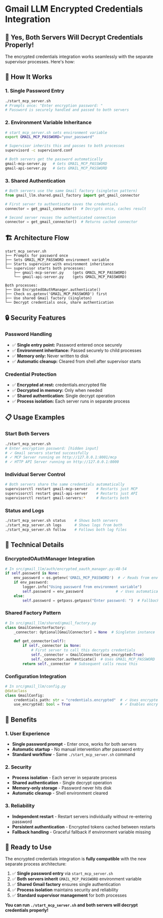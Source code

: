 # Gmail LLM Encrypted Credentials Integration

## 🔐 **Yes, Both Servers Will Decrypt Credentials Properly!**

The encrypted credentials integration works seamlessly with the separate supervisor processes. Here's how:

## 🔄 **How It Works**

### **1. Single Password Entry**
```bash
./start_mcp_server.sh
# Prompts once: "Enter encryption password: "
# Password is securely handled and passed to both servers
```

### **2. Environment Variable Inheritance** 
```bash
# start_mcp_server.sh sets environment variable
export GMAIL_MCP_PASSWORD="your_password"

# Supervisor inherits this and passes to both processes
supervisord -c supervisord.conf

# Both servers get the password automatically
gmail-mcp-server.py   # Gets GMAIL_MCP_PASSWORD
gmail-api-server.py   # Gets GMAIL_MCP_PASSWORD
```

### **3. Shared Authentication**
```python
# Both servers use the same Gmail factory (singleton pattern)
from gmail_llm.shared.gmail_factory import get_gmail_connector

# First server to authenticate saves the credentials
connector = get_gmail_connector()  # Decrypts once, caches result

# Second server reuses the authenticated connection
connector = get_gmail_connector()  # Returns cached connector
```

## 🏗️ **Architecture Flow**

```
start_mcp_server.sh
├── Prompts for password once
├── Sets GMAIL_MCP_PASSWORD environment variable  
├── Starts supervisor with environment inheritance
└── supervisor starts both processes:
    ├── gmail-mcp-server.py    (gets GMAIL_MCP_PASSWORD)
    └── gmail-api-server.py    (gets GMAIL_MCP_PASSWORD)

Both processes:
├── Use EncryptedOAuthManager.authenticate()
├── Check os.getenv('GMAIL_MCP_PASSWORD') first
├── Use shared Gmail factory (singleton)
└── Decrypt credentials once, share authentication
```

## 🔒 **Security Features**

### **Password Handling**
- ✅ **Single entry point:** Password entered once securely
- ✅ **Environment inheritance:** Passed securely to child processes
- ✅ **Memory only:** Never written to disk
- ✅ **Automatic cleanup:** Cleared from shell after supervisor starts

### **Credential Protection**
- ✅ **Encrypted at rest:** credentials.encrypted file
- ✅ **Decrypted in memory:** Only when needed
- ✅ **Shared authentication:** Single decrypt operation
- ✅ **Process isolation:** Each server runs in separate process

## 📋 **Usage Examples**

### **Start Both Servers**
```bash
./start_mcp_server.sh
# Enter encryption password: [hidden input]
# ✓ Gmail servers started successfully
# ✓ MCP Server running on http://127.0.0.1:8001/mcp
# ✓ HTTP API Server running on http://127.0.0.1:8000
```

### **Individual Server Control**
```bash
# Both servers share the same credentials automatically
supervisorctl restart gmail-mcp-server    # Restarts just MCP
supervisorctl restart gmail-api-server    # Restarts just API
supervisorctl restart gmail-servers:*     # Restarts both
```

### **Status and Logs**
```bash
./start_mcp_server.sh status    # Shows both servers
./start_mcp_server.sh logs      # Shows logs from both
./start_mcp_server.sh follow    # Follows both log files
```

## 🔧 **Technical Details**

### **EncryptedOAuthManager Integration**
```python
# In src/gmail_llm/auth/encrypted_oauth_manager.py:48-54
if self.password is None:
    env_password = os.getenv('GMAIL_MCP_PASSWORD')  # ✓ Reads from environment
    if env_password:
        logger.info("Using password from environment variable")
        self.password = env_password               # ✓ Uses automatically
    else:
        self.password = getpass.getpass("Enter password: ")  # Fallback
```

### **Shared Factory Pattern**
```python
# In src/gmail_llm/shared/gmail_factory.py
class GmailConnectorFactory:
    _connector: Optional[GmailConnector] = None  # Singleton instance
    
    def get_connector(self):
        if self._connector is None:
            # First server to call this decrypts credentials
            self._connector = GmailConnector(use_encrypted=True)
            self._connector.authenticate()  # Uses GMAIL_MCP_PASSWORD
        return self._connector  # Subsequent calls reuse this
```

### **Configuration Integration**
```python
# In src/gmail_llm/config.py
@dataclass
class GmailConfig:
    credentials_path: str = "credentials.encrypted"  # ✓ Uses encrypted file
    use_encrypted: bool = True                       # ✓ Enables encryption
```

## 🎯 **Benefits**

### **1. User Experience**
- **Single password prompt** - Enter once, works for both servers
- **Automatic startup** - No manual intervention after password entry
- **Standard workflow** - Same `./start_mcp_server.sh` command

### **2. Security**
- **Process isolation** - Each server in separate process
- **Shared authentication** - Single decrypt operation
- **Memory-only storage** - Password never hits disk
- **Automatic cleanup** - Shell environment cleared

### **3. Reliability**
- **Independent restart** - Restart servers individually without re-entering password
- **Persistent authentication** - Encrypted tokens cached between restarts
- **Fallback handling** - Graceful fallback if environment variable missing

## 🚀 **Ready to Use**

The encrypted credentials integration is **fully compatible** with the new separate process architecture:

1. ✅ **Single password entry** via `start_mcp_server.sh`
2. ✅ **Both servers inherit** `GMAIL_MCP_PASSWORD` environment variable
3. ✅ **Shared Gmail factory** ensures single authentication
4. ✅ **Process isolation** maintains security and reliability
5. ✅ **Standard supervisor management** for both processes

**You can run `./start_mcp_server.sh` and both servers will decrypt credentials properly!**